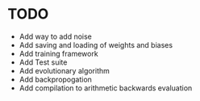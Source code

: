 # TODO

 - Add way to add noise
 - Add saving and loading of weights and biases
 - Add training framework
 - Add Test suite
 - Add evolutionary algorithm
 - Add backpropogation
 - Add compilation to arithmetic backwards evaluation
